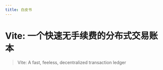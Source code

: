 ```yaml
---
title: 白皮书
---
```


# Vite: 一个快速无手续费的分布式交易账本

> Vite: A fast, feeless, decentralized transaction ledger
